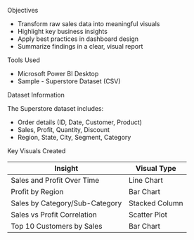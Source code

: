Objectives

* Transform raw sales data into meaningful visuals
* Highlight key business insights
* Apply best practices in dashboard design
* Summarize findings in a clear, visual report

Tools Used

* Microsoft Power BI Desktop
* Sample - Superstore Dataset (CSV)

Dataset Information

The Superstore dataset includes:

* Order details (ID, Date, Customer, Product)
* Sales, Profit, Quantity, Discount
* Region, State, City, Segment, Category

Key Visuals Created

| Insight                        | Visual Type    |
| ------------------------------ | -------------- |
| Sales and Profit Over Time     | Line Chart     |
| Profit by Region               | Bar Chart      |
| Sales by Category/Sub-Category | Stacked Column |
| Sales vs Profit Correlation    | Scatter Plot   |
| Top 10 Customers by Sales      | Bar Chart      |
